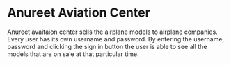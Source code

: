 # Anureet Aviation Center

Anureet avaitaion center sells the airplane models to airplane companies. Every user has its own username and password.
By entering the username, password and clicking the sign in button the user is able to see all the models that are on sale at that particular time. 

  
